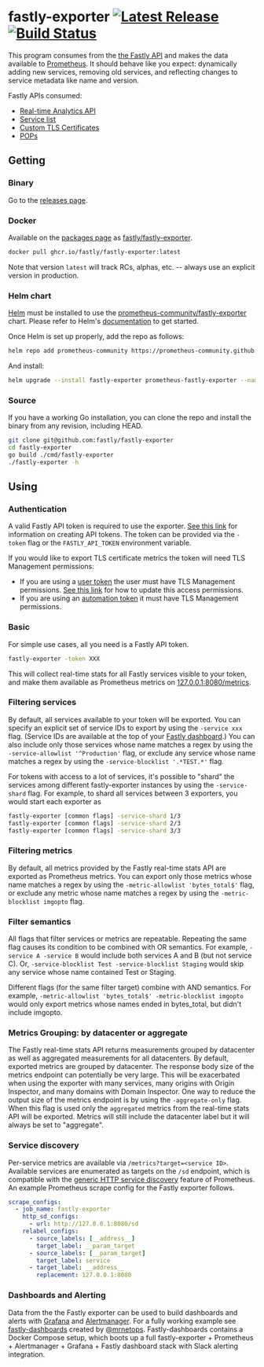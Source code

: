 # fastly-exporter [![Latest Release](https://img.shields.io/github/release/fastly/fastly-exporter.svg?style=flat-square)](https://github.com/fastly/fastly-exporter/releases/latest) [![Build Status](https://img.shields.io/endpoint.svg?url=https%3A%2F%2Factions-badge.atrox.dev%2Ffastly%2Ffastly-exporter%2Fbadge%3Fref%3Dmain&style=flat-square)](https://actions-badge.atrox.dev/fastly/fastly-exporter/goto?ref=main)

This program consumes from the [the Fastly API][api] and makes
the data available to [Prometheus][prom]. It should behave like you expect:
dynamically adding new services, removing old services, and reflecting changes
to service metadata like name and version.

Fastly APIs consumed:

* [Real-time Analytics API][rt]
* [Service list][svc]
* [Custom TLS Certificates][certs]
* [POPs][pops]

[api]: https://www.fastly.com/documentation/reference/api/
[rt]: https://www.fastly.com/documentation/reference/api/metrics-stats/realtime/
[svc]: https://www.fastly.com/documentation/reference/api/services/service/#list-services
[pops]: https://www.fastly.com/documentation/reference/api/utils/pops/
[certs]: https://www.fastly.com/documentation/reference/api/tls/custom-certs/

[prom]: https://prometheus.io

## Getting

### Binary

Go to the [releases page][releases].

[releases]: https://github.com/fastly/fastly-exporter/releases

### Docker

Available on the [packages page][pkg] as [fastly/fastly-exporter][img].

[pkg]: https://github.com/fastly/fastly-exporter/packages
[img]: https://github.com/fastly/fastly-exporter/pkgs/container/fastly-exporter

```sh
docker pull ghcr.io/fastly/fastly-exporter:latest
```

Note that version `latest` will track RCs, alphas, etc. -- always use an
explicit version in production.

### Helm chart

[Helm](https://helm.sh) must be installed to use the [prometheus-community/fastly-exporter](https://github.com/prometheus-community/helm-charts/tree/main/charts/prometheus-fastly-exporter) chart.
Please refer to Helm's [documentation](https://helm.sh/docs/) to get started.

Once Helm is set up properly, add the repo as follows:

```sh
helm repo add prometheus-community https://prometheus-community.github.io/helm-charts
```

And install:

```sh
helm upgrade --install fastly-exporter prometheus-fastly-exporter --namespace monitoring --set token="fastly_api_token"
```

### Source

If you have a working Go installation, you can clone the repo and install the
binary from any revision, including HEAD.

```sh
git clone git@github.com:fastly/fastly-exporter
cd fastly-exporter
go build ./cmd/fastly-exporter
./fastly-exporter -h
```

## Using

### Authentication

A valid Fastly API token is required to use the exporter. [See this link][token]
for information on creating API tokens. The token can be provided via the
`-token` flag or the `FASTLY_API_TOKEN` environment variable.

If you would like to export TLS certificate metrics the token will need TLS Management permissions:
* If you are using a [user token][token] the user must have TLS Management permissions. [See this link][user_perms] for how to update this access permissions.
* If you are using an [automation token][auto_token] it must have TLS Management permissions.

[token]: https://www.fastly.com/documentation/guides/account-info/account-management/using-api-tokens/#creating-api-tokens
[auto_token]: https://www.fastly.com/documentation/guides/account-info/account-management/using-api-tokens/#creating-automation-tokens
[user_perms]: https://www.fastly.com/documentation/guides/account-info/user-access-and-control/configuring-user-roles-and-permissions/#changing-user-roles-and-access-permissions-for-existing-users

### Basic

For simple use cases, all you need is a Fastly API token.

```sh
fastly-exporter -token XXX
```

This will collect real-time stats for all Fastly services visible to your token,
and make them available as Prometheus metrics on [127.0.0.1:8080/metrics][local].

[local]: http://127.0.0.1:8080/metrics

### Filtering services

By default, all services available to your token will be exported. You can
specify an explicit set of service IDs to export by using the `-service xxx`
flag. (Service IDs are available at the top of your [Fastly dashboard][db].) You
can also include only those services whose name matches a regex by using the
`-service-allowlist '^Production'` flag, or exclude any service whose name matches
a regex by using the `-service-blocklist '.*TEST.*'` flag.

[db]: https://manage.fastly.com/services/all

For tokens with access to a lot of services, it's possible to "shard" the
services among different fastly-exporter instances by using the `-service-shard`
flag. For example, to shard all services between 3 exporters, you would start
each exporter as

```sh
fastly-exporter [common flags] -service-shard 1/3
fastly-exporter [common flags] -service-shard 2/3
fastly-exporter [common flags] -service-shard 3/3
```

### Filtering metrics

By default, all metrics provided by the Fastly real-time stats API are exported
as Prometheus metrics. You can export only those metrics whose name matches a
regex by using the `-metric-allowlist 'bytes_total$'` flag, or exclude any metric
whose name matches a regex by using the `-metric-blocklist imgopto` flag.

### Filter semantics

All flags that filter services or metrics are repeatable. Repeating the same
flag causes its condition to be combined with OR semantics. For example,
`-service A -service B` would include both services A and B (but not service C).
Or, `-service-blocklist Test -service-blocklist Staging` would skip any service
whose name contained Test or Staging.

Different flags (for the same filter target) combine with AND semantics. For
example, `-metric-allowlist 'bytes_total$' -metric-blocklist imgopto` would only
export metrics whose names ended in bytes_total, but didn't include imgopto.

### Metrics Grouping: by datacenter or aggregate

The Fastly real-time stats API returns measurements grouped by datacenter as
well as aggregated measurements for all datacenters. By default, exported
metrics are grouped by datacenter. The response body size of the metrics
endpoint can potentially be very large. This will be exacerbated when using
the exporter with many services, many origins with Origin Inspector, and many
domains with Domain Inspector. One way to reduce the output size of the
metrics endpoint is by using the `-aggregate-only` flag. When this flag is
used only the `aggregated` metrics from the real-time stats API will be
exported. Metrics will still include the datacenter label but it will always
be set to "aggregate".

### Service discovery

Per-service metrics are available via `/metrics?target=<service ID>`. Available
services are enumerated as targets on the `/sd` endpoint, which is compatible
with the [generic HTTP service discovery][httpsd] feature of Prometheus. An
example Prometheus scrape config for the Fastly exporter follows.

[httpsd]: https://prometheus.io/docs/prometheus/latest/configuration/configuration/#http_sd_config

```yaml
scrape_configs:
  - job_name: fastly-exporter
    http_sd_configs:
      - url: http://127.0.0.1:8080/sd
    relabel_configs:
      - source_labels: [__address__]
        target_label: __param_target
      - source_labels: [__param_target]
        target_label: service
      - target_label: __address__
        replacement: 127.0.0.1:8080
```

### Dashboards and Alerting

Data from the the Fastly exporter can be used to build dashboards and alerts with [Grafana][grafana] and [Alertmanager][alertmanager]. For a fully working example see [fastly-dashboards][dashboards] created by [@mrnetops][mrnetops]. Fastly-dashboards contains a Docker Compose setup, which boots up a full fastly-exporter + Prometheus + Alertmanager + Grafana + Fastly dashboard stack with Slack alerting integration.

[grafana]: https://grafana.com
[alertmanager]: https://prometheus.io/docs/alerting/latest/alertmanager/
[mrnetops]: https://github.com/mrnetops
[dashboards]: https://github.com/mrnetops/fastly-dashboards
